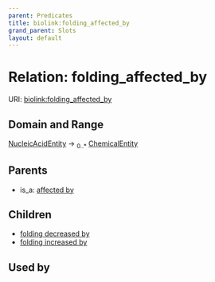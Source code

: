 ```yaml
---
parent: Predicates
title: biolink:folding_affected_by
grand_parent: Slots
layout: default
---
```


# Relation: folding_affected_by




URI: [biolink:folding_affected_by](https://w3id.org/biolink/vocab/folding_affected_by)

## Domain and Range

[NucleicAcidEntity](NucleicAcidEntity.md) ->  <sub>0..\*</sub> [ChemicalEntity](ChemicalEntity.md)

## Parents

 *  is_a: [affected by](affected_by.md)

## Children

 *  [folding decreased by](folding_decreased_by.md)
 *  [folding increased by](folding_increased_by.md)

## Used by

